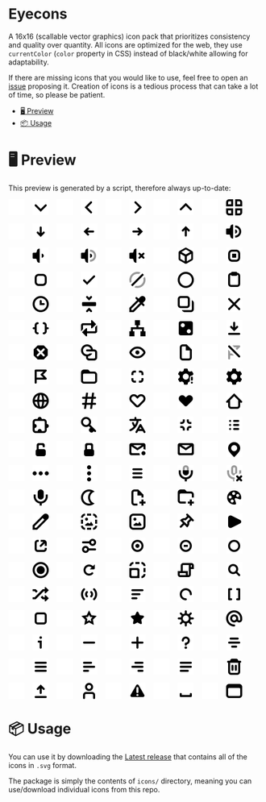 # Eyecons

A 16x16 (scallable vector graphics) icon pack that prioritizes consistency and quality over quantity.
All icons are optimized for the web, they use `currentColor` (`color` property in CSS) instead of black/white allowing for adaptability.

If there are missing icons that you would like to use, feel free to open an [issue](https://github.com/bbfh-dev/eyecons/issues/new) proposing it. Creation of icons is a tedious process that can take a lot of time, so please be patient.

<!-- vim-markdown-toc GFM -->

- [🖥️ Preview](#-preview)
- [📦 Usage](#-usage)

<!-- vim-markdown-toc -->

# 🖥️ Preview

This preview is generated by a script, therefore always up-to-date:

<div style="display: flex; gap: 1rem; flex-wrap: wrap;">
<!-- insert-icons-preview -->
<img src="./.docs/white_angle_down.svg#gh-dark-mode-only" width="32px" height="32px" />
<img src="./.docs/angle_down.svg#gh-light-mode-only" width="32px" height="32px" />
<img src="./.docs/white_angle_left.svg#gh-dark-mode-only" width="32px" height="32px" />
<img src="./.docs/angle_left.svg#gh-light-mode-only" width="32px" height="32px" />
<img src="./.docs/white_angle_right.svg#gh-dark-mode-only" width="32px" height="32px" />
<img src="./.docs/angle_right.svg#gh-light-mode-only" width="32px" height="32px" />
<img src="./.docs/white_angle_up.svg#gh-dark-mode-only" width="32px" height="32px" />
<img src="./.docs/angle_up.svg#gh-light-mode-only" width="32px" height="32px" />
<img src="./.docs/white_apps.svg#gh-dark-mode-only" width="32px" height="32px" />
<img src="./.docs/apps.svg#gh-light-mode-only" width="32px" height="32px" />
<img src="./.docs/white_arrow_down.svg#gh-dark-mode-only" width="32px" height="32px" />
<img src="./.docs/arrow_down.svg#gh-light-mode-only" width="32px" height="32px" />
<img src="./.docs/white_arrow_left.svg#gh-dark-mode-only" width="32px" height="32px" />
<img src="./.docs/arrow_left.svg#gh-light-mode-only" width="32px" height="32px" />
<img src="./.docs/white_arrow_right.svg#gh-dark-mode-only" width="32px" height="32px" />
<img src="./.docs/arrow_right.svg#gh-light-mode-only" width="32px" height="32px" />
<img src="./.docs/white_arrow_up.svg#gh-dark-mode-only" width="32px" height="32px" />
<img src="./.docs/arrow_up.svg#gh-light-mode-only" width="32px" height="32px" />
<img src="./.docs/white_audio_volume-high.svg#gh-dark-mode-only" width="32px" height="32px" />
<img src="./.docs/audio_volume-high.svg#gh-light-mode-only" width="32px" height="32px" />
<img src="./.docs/white_audio_volume-low.svg#gh-dark-mode-only" width="32px" height="32px" />
<img src="./.docs/audio_volume-low.svg#gh-light-mode-only" width="32px" height="32px" />
<img src="./.docs/white_audio_volume-medium.svg#gh-dark-mode-only" width="32px" height="32px" />
<img src="./.docs/audio_volume-medium.svg#gh-light-mode-only" width="32px" height="32px" />
<img src="./.docs/white_audio_volume-mute.svg#gh-dark-mode-only" width="32px" height="32px" />
<img src="./.docs/audio_volume-mute.svg#gh-light-mode-only" width="32px" height="32px" />
<img src="./.docs/white_box.svg#gh-dark-mode-only" width="32px" height="32px" />
<img src="./.docs/box.svg#gh-light-mode-only" width="32px" height="32px" />
<img src="./.docs/white_checkbox-checked.svg#gh-dark-mode-only" width="32px" height="32px" />
<img src="./.docs/checkbox-checked.svg#gh-light-mode-only" width="32px" height="32px" />
<img src="./.docs/white_checkbox-unchecked.svg#gh-dark-mode-only" width="32px" height="32px" />
<img src="./.docs/checkbox-unchecked.svg#gh-light-mode-only" width="32px" height="32px" />
<img src="./.docs/white_check.svg#gh-dark-mode-only" width="32px" height="32px" />
<img src="./.docs/check.svg#gh-light-mode-only" width="32px" height="32px" />
<img src="./.docs/white_circle-crossed.svg#gh-dark-mode-only" width="32px" height="32px" />
<img src="./.docs/circle-crossed.svg#gh-light-mode-only" width="32px" height="32px" />
<img src="./.docs/white_circle.svg#gh-dark-mode-only" width="32px" height="32px" />
<img src="./.docs/circle.svg#gh-light-mode-only" width="32px" height="32px" />
<img src="./.docs/white_clipboard.svg#gh-dark-mode-only" width="32px" height="32px" />
<img src="./.docs/clipboard.svg#gh-light-mode-only" width="32px" height="32px" />
<img src="./.docs/white_clock.svg#gh-dark-mode-only" width="32px" height="32px" />
<img src="./.docs/clock.svg#gh-light-mode-only" width="32px" height="32px" />
<img src="./.docs/white_collapse.svg#gh-dark-mode-only" width="32px" height="32px" />
<img src="./.docs/collapse.svg#gh-light-mode-only" width="32px" height="32px" />
<img src="./.docs/white_color_picker.svg#gh-dark-mode-only" width="32px" height="32px" />
<img src="./.docs/color_picker.svg#gh-light-mode-only" width="32px" height="32px" />
<img src="./.docs/white_copy.svg#gh-dark-mode-only" width="32px" height="32px" />
<img src="./.docs/copy.svg#gh-light-mode-only" width="32px" height="32px" />
<img src="./.docs/white_cross.svg#gh-dark-mode-only" width="32px" height="32px" />
<img src="./.docs/cross.svg#gh-light-mode-only" width="32px" height="32px" />
<img src="./.docs/white_curly_braces.svg#gh-dark-mode-only" width="32px" height="32px" />
<img src="./.docs/curly_braces.svg#gh-light-mode-only" width="32px" height="32px" />
<img src="./.docs/white_cycle.svg#gh-dark-mode-only" width="32px" height="32px" />
<img src="./.docs/cycle.svg#gh-light-mode-only" width="32px" height="32px" />
<img src="./.docs/white_diagram.svg#gh-dark-mode-only" width="32px" height="32px" />
<img src="./.docs/diagram.svg#gh-light-mode-only" width="32px" height="32px" />
<img src="./.docs/white_dice.svg#gh-dark-mode-only" width="32px" height="32px" />
<img src="./.docs/dice.svg#gh-light-mode-only" width="32px" height="32px" />
<img src="./.docs/white_download.svg#gh-dark-mode-only" width="32px" height="32px" />
<img src="./.docs/download.svg#gh-light-mode-only" width="32px" height="32px" />
<img src="./.docs/white_error.svg#gh-dark-mode-only" width="32px" height="32px" />
<img src="./.docs/error.svg#gh-light-mode-only" width="32px" height="32px" />
<img src="./.docs/white_eyecons.svg#gh-dark-mode-only" width="32px" height="32px" />
<img src="./.docs/eyecons.svg#gh-light-mode-only" width="32px" height="32px" />
<img src="./.docs/white_eye.svg#gh-dark-mode-only" width="32px" height="32px" />
<img src="./.docs/eye.svg#gh-light-mode-only" width="32px" height="32px" />
<img src="./.docs/white_file.svg#gh-dark-mode-only" width="32px" height="32px" />
<img src="./.docs/file.svg#gh-light-mode-only" width="32px" height="32px" />
<img src="./.docs/white_flag-crossed.svg#gh-dark-mode-only" width="32px" height="32px" />
<img src="./.docs/flag-crossed.svg#gh-light-mode-only" width="32px" height="32px" />
<img src="./.docs/white_flag.svg#gh-dark-mode-only" width="32px" height="32px" />
<img src="./.docs/flag.svg#gh-light-mode-only" width="32px" height="32px" />
<img src="./.docs/white_folder.svg#gh-dark-mode-only" width="32px" height="32px" />
<img src="./.docs/folder.svg#gh-light-mode-only" width="32px" height="32px" />
<img src="./.docs/white_fullscreen.svg#gh-dark-mode-only" width="32px" height="32px" />
<img src="./.docs/fullscreen.svg#gh-light-mode-only" width="32px" height="32px" />
<img src="./.docs/white_gear-exclamation.svg#gh-dark-mode-only" width="32px" height="32px" />
<img src="./.docs/gear-exclamation.svg#gh-light-mode-only" width="32px" height="32px" />
<img src="./.docs/white_gear.svg#gh-dark-mode-only" width="32px" height="32px" />
<img src="./.docs/gear.svg#gh-light-mode-only" width="32px" height="32px" />
<img src="./.docs/white_globe.svg#gh-dark-mode-only" width="32px" height="32px" />
<img src="./.docs/globe.svg#gh-light-mode-only" width="32px" height="32px" />
<img src="./.docs/white_hashtag.svg#gh-dark-mode-only" width="32px" height="32px" />
<img src="./.docs/hashtag.svg#gh-light-mode-only" width="32px" height="32px" />
<img src="./.docs/white_heart-outline.svg#gh-dark-mode-only" width="32px" height="32px" />
<img src="./.docs/heart-outline.svg#gh-light-mode-only" width="32px" height="32px" />
<img src="./.docs/white_heart.svg#gh-dark-mode-only" width="32px" height="32px" />
<img src="./.docs/heart.svg#gh-light-mode-only" width="32px" height="32px" />
<img src="./.docs/white_home.svg#gh-dark-mode-only" width="32px" height="32px" />
<img src="./.docs/home.svg#gh-light-mode-only" width="32px" height="32px" />
<img src="./.docs/white_jigsaw.svg#gh-dark-mode-only" width="32px" height="32px" />
<img src="./.docs/jigsaw.svg#gh-light-mode-only" width="32px" height="32px" />
<img src="./.docs/white_key.svg#gh-dark-mode-only" width="32px" height="32px" />
<img src="./.docs/key.svg#gh-light-mode-only" width="32px" height="32px" />
<img src="./.docs/white_language.svg#gh-dark-mode-only" width="32px" height="32px" />
<img src="./.docs/language.svg#gh-light-mode-only" width="32px" height="32px" />
<img src="./.docs/white_leave_fullscreen.svg#gh-dark-mode-only" width="32px" height="32px" />
<img src="./.docs/leave_fullscreen.svg#gh-light-mode-only" width="32px" height="32px" />
<img src="./.docs/white_list.svg#gh-dark-mode-only" width="32px" height="32px" />
<img src="./.docs/list.svg#gh-light-mode-only" width="32px" height="32px" />
<img src="./.docs/white_lock-open.svg#gh-dark-mode-only" width="32px" height="32px" />
<img src="./.docs/lock-open.svg#gh-light-mode-only" width="32px" height="32px" />
<img src="./.docs/white_lock.svg#gh-dark-mode-only" width="32px" height="32px" />
<img src="./.docs/lock.svg#gh-light-mode-only" width="32px" height="32px" />
<img src="./.docs/white_mail-notification.svg#gh-dark-mode-only" width="32px" height="32px" />
<img src="./.docs/mail-notification.svg#gh-light-mode-only" width="32px" height="32px" />
<img src="./.docs/white_mail.svg#gh-dark-mode-only" width="32px" height="32px" />
<img src="./.docs/mail.svg#gh-light-mode-only" width="32px" height="32px" />
<img src="./.docs/white_map_pin.svg#gh-dark-mode-only" width="32px" height="32px" />
<img src="./.docs/map_pin.svg#gh-light-mode-only" width="32px" height="32px" />
<img src="./.docs/white_menu_dots_horizontal.svg#gh-dark-mode-only" width="32px" height="32px" />
<img src="./.docs/menu_dots_horizontal.svg#gh-light-mode-only" width="32px" height="32px" />
<img src="./.docs/white_menu_dots_vertical.svg#gh-dark-mode-only" width="32px" height="32px" />
<img src="./.docs/menu_dots_vertical.svg#gh-light-mode-only" width="32px" height="32px" />
<img src="./.docs/white_menu_hamburger.svg#gh-dark-mode-only" width="32px" height="32px" />
<img src="./.docs/menu_hamburger.svg#gh-light-mode-only" width="32px" height="32px" />
<img src="./.docs/white_microphone-medium.svg#gh-dark-mode-only" width="32px" height="32px" />
<img src="./.docs/microphone-medium.svg#gh-light-mode-only" width="32px" height="32px" />
<img src="./.docs/white_microphone-mute.svg#gh-dark-mode-only" width="32px" height="32px" />
<img src="./.docs/microphone-mute.svg#gh-light-mode-only" width="32px" height="32px" />
<img src="./.docs/white_microphone.svg#gh-dark-mode-only" width="32px" height="32px" />
<img src="./.docs/microphone.svg#gh-light-mode-only" width="32px" height="32px" />
<img src="./.docs/white_moon.svg#gh-dark-mode-only" width="32px" height="32px" />
<img src="./.docs/moon.svg#gh-light-mode-only" width="32px" height="32px" />
<img src="./.docs/white_new_file.svg#gh-dark-mode-only" width="32px" height="32px" />
<img src="./.docs/new_file.svg#gh-light-mode-only" width="32px" height="32px" />
<img src="./.docs/white_new_folder.svg#gh-dark-mode-only" width="32px" height="32px" />
<img src="./.docs/new_folder.svg#gh-light-mode-only" width="32px" height="32px" />
<img src="./.docs/white_pallete.svg#gh-dark-mode-only" width="32px" height="32px" />
<img src="./.docs/pallete.svg#gh-light-mode-only" width="32px" height="32px" />
<img src="./.docs/white_pencil.svg#gh-dark-mode-only" width="32px" height="32px" />
<img src="./.docs/pencil.svg#gh-light-mode-only" width="32px" height="32px" />
<img src="./.docs/white_picture-placeholder.svg#gh-dark-mode-only" width="32px" height="32px" />
<img src="./.docs/picture-placeholder.svg#gh-light-mode-only" width="32px" height="32px" />
<img src="./.docs/white_picture.svg#gh-dark-mode-only" width="32px" height="32px" />
<img src="./.docs/picture.svg#gh-light-mode-only" width="32px" height="32px" />
<img src="./.docs/white_pin.svg#gh-dark-mode-only" width="32px" height="32px" />
<img src="./.docs/pin.svg#gh-light-mode-only" width="32px" height="32px" />
<img src="./.docs/white_play.svg#gh-dark-mode-only" width="32px" height="32px" />
<img src="./.docs/play.svg#gh-light-mode-only" width="32px" height="32px" />
<img src="./.docs/white_popout.svg#gh-dark-mode-only" width="32px" height="32px" />
<img src="./.docs/popout.svg#gh-light-mode-only" width="32px" height="32px" />
<img src="./.docs/white_properties.svg#gh-dark-mode-only" width="32px" height="32px" />
<img src="./.docs/properties.svg#gh-light-mode-only" width="32px" height="32px" />
<img src="./.docs/white_radio-checked.svg#gh-dark-mode-only" width="32px" height="32px" />
<img src="./.docs/radio-checked.svg#gh-light-mode-only" width="32px" height="32px" />
<img src="./.docs/white_radio-mixed.svg#gh-dark-mode-only" width="32px" height="32px" />
<img src="./.docs/radio-mixed.svg#gh-light-mode-only" width="32px" height="32px" />
<img src="./.docs/white_radio-unchecked.svg#gh-dark-mode-only" width="32px" height="32px" />
<img src="./.docs/radio-unchecked.svg#gh-light-mode-only" width="32px" height="32px" />
<img src="./.docs/white_record.svg#gh-dark-mode-only" width="32px" height="32px" />
<img src="./.docs/record.svg#gh-light-mode-only" width="32px" height="32px" />
<img src="./.docs/white_refresh.svg#gh-dark-mode-only" width="32px" height="32px" />
<img src="./.docs/refresh.svg#gh-light-mode-only" width="32px" height="32px" />
<img src="./.docs/white_scaling.svg#gh-dark-mode-only" width="32px" height="32px" />
<img src="./.docs/scaling.svg#gh-light-mode-only" width="32px" height="32px" />
<img src="./.docs/white_scroll.svg#gh-dark-mode-only" width="32px" height="32px" />
<img src="./.docs/scroll.svg#gh-light-mode-only" width="32px" height="32px" />
<img src="./.docs/white_search.svg#gh-dark-mode-only" width="32px" height="32px" />
<img src="./.docs/search.svg#gh-light-mode-only" width="32px" height="32px" />
<img src="./.docs/white_shuffle.svg#gh-dark-mode-only" width="32px" height="32px" />
<img src="./.docs/shuffle.svg#gh-light-mode-only" width="32px" height="32px" />
<img src="./.docs/white_signal.svg#gh-dark-mode-only" width="32px" height="32px" />
<img src="./.docs/signal.svg#gh-light-mode-only" width="32px" height="32px" />
<img src="./.docs/white_sort.svg#gh-dark-mode-only" width="32px" height="32px" />
<img src="./.docs/sort.svg#gh-light-mode-only" width="32px" height="32px" />
<img src="./.docs/white_spinner.svg#gh-dark-mode-only" width="32px" height="32px" />
<img src="./.docs/spinner.svg#gh-light-mode-only" width="32px" height="32px" />
<img src="./.docs/white_square_brackets.svg#gh-dark-mode-only" width="32px" height="32px" />
<img src="./.docs/square_brackets.svg#gh-light-mode-only" width="32px" height="32px" />
<img src="./.docs/white_square.svg#gh-dark-mode-only" width="32px" height="32px" />
<img src="./.docs/square.svg#gh-light-mode-only" width="32px" height="32px" />
<img src="./.docs/white_star-outline.svg#gh-dark-mode-only" width="32px" height="32px" />
<img src="./.docs/star-outline.svg#gh-light-mode-only" width="32px" height="32px" />
<img src="./.docs/white_star.svg#gh-dark-mode-only" width="32px" height="32px" />
<img src="./.docs/star.svg#gh-light-mode-only" width="32px" height="32px" />
<img src="./.docs/white_sun.svg#gh-dark-mode-only" width="32px" height="32px" />
<img src="./.docs/sun.svg#gh-light-mode-only" width="32px" height="32px" />
<img src="./.docs/white_symbol_at.svg#gh-dark-mode-only" width="32px" height="32px" />
<img src="./.docs/symbol_at.svg#gh-light-mode-only" width="32px" height="32px" />
<img src="./.docs/white_symbol_info.svg#gh-dark-mode-only" width="32px" height="32px" />
<img src="./.docs/symbol_info.svg#gh-light-mode-only" width="32px" height="32px" />
<img src="./.docs/white_symbol_minus_sign.svg#gh-dark-mode-only" width="32px" height="32px" />
<img src="./.docs/symbol_minus_sign.svg#gh-light-mode-only" width="32px" height="32px" />
<img src="./.docs/white_symbol_plus_sign.svg#gh-dark-mode-only" width="32px" height="32px" />
<img src="./.docs/symbol_plus_sign.svg#gh-light-mode-only" width="32px" height="32px" />
<img src="./.docs/white_symbol_question_mark.svg#gh-dark-mode-only" width="32px" height="32px" />
<img src="./.docs/symbol_question_mark.svg#gh-light-mode-only" width="32px" height="32px" />
<img src="./.docs/white_text_align_center.svg#gh-dark-mode-only" width="32px" height="32px" />
<img src="./.docs/text_align_center.svg#gh-light-mode-only" width="32px" height="32px" />
<img src="./.docs/white_text_align_justify.svg#gh-dark-mode-only" width="32px" height="32px" />
<img src="./.docs/text_align_justify.svg#gh-light-mode-only" width="32px" height="32px" />
<img src="./.docs/white_text_align_left.svg#gh-dark-mode-only" width="32px" height="32px" />
<img src="./.docs/text_align_left.svg#gh-light-mode-only" width="32px" height="32px" />
<img src="./.docs/white_text_align_right.svg#gh-dark-mode-only" width="32px" height="32px" />
<img src="./.docs/text_align_right.svg#gh-light-mode-only" width="32px" height="32px" />
<img src="./.docs/white_text.svg#gh-dark-mode-only" width="32px" height="32px" />
<img src="./.docs/text.svg#gh-light-mode-only" width="32px" height="32px" />
<img src="./.docs/white_trashcan.svg#gh-dark-mode-only" width="32px" height="32px" />
<img src="./.docs/trashcan.svg#gh-light-mode-only" width="32px" height="32px" />
<img src="./.docs/white_upload.svg#gh-dark-mode-only" width="32px" height="32px" />
<img src="./.docs/upload.svg#gh-light-mode-only" width="32px" height="32px" />
<img src="./.docs/white_user.svg#gh-dark-mode-only" width="32px" height="32px" />
<img src="./.docs/user.svg#gh-light-mode-only" width="32px" height="32px" />
<img src="./.docs/white_warning.svg#gh-dark-mode-only" width="32px" height="32px" />
<img src="./.docs/warning.svg#gh-light-mode-only" width="32px" height="32px" />
<img src="./.docs/white_whitespace.svg#gh-dark-mode-only" width="32px" height="32px" />
<img src="./.docs/whitespace.svg#gh-light-mode-only" width="32px" height="32px" />
<img src="./.docs/white_window.svg#gh-dark-mode-only" width="32px" height="32px" />
<img src="./.docs/window.svg#gh-light-mode-only" width="32px" height="32px" />

</div>

# 📦 Usage

You can use it by downloading the [Latest release](https://github.com/bbfh-dev/eyecons/releases/latest) that contains all of the icons in `.svg` format.

The package is simply the contents of `icons/` directory, meaning you can use/download individual icons from this repo.
